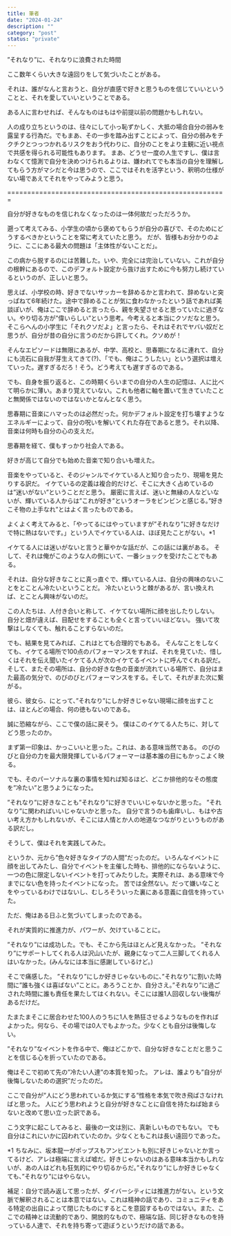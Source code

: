 ```yaml
---
title: 筆者
date: "2024-01-24"
description: ""
category: "post"
status: "private"
---
```


”それなり”に、それなりに浪費された時間

ここ数年くらい大きな遠回りをして気づいたことがある。

それは、誰がなんと言おうと、自分が直感で好きと思うものを信じていいということと、それを愛していいということである。

ある人に言わせれば、そんなものはもはや前提以前の問題かもしれない。

人の成り立ちというのは、往々にして小っ恥ずかしく、大抵の場合自分の弱みを露呈する行為だ。でもまあ、その一歩を踏み出すことによって、自分の弱みをチクチクとつっつかれるリスクをおう代わりに、自分のことをより主観に近い視点で共感を得られる可能性もあります。
まあ、どうせ一度の人生ですし、僕は言わなくて憶測で自分を決めつけられるよりは、嫌われてでも本当の自分を理解してもらう方がマシだと今は思うので、ここではそれを活字という、釈明の仕様がない場であえてそれをやってみようと思う。

=======================================================

自分が好きなものを信じれなくなったのは一体何故だっただろうか。

遡って考えてみる、小学生の頃から褒めてもらうが自分の喜びで、そのためにどうするべきかということを常に考えていたと思う。
だが、皆様もお分かりのように、ここにある最大の問題は「主体性がないことだ」。

この病から脱するのには苦難した。いや、完全には完治していない。これが自分の根幹にあるので、このデフォルト設定から抜け出すために今も努力し続けているというのが、正しいと思う。

思えば、小学校の時、好きでないサッカーを辞めるかと言われて、辞めないと突っぱねて6年続けた。途中で辞めることが気に食わなかったという話であれば美談ぽいが、俺はここで辞めると言ったら、親を失望させると思っていたに過ぎない。やり切る方が”偉いらしい”という思考。今考えると本当にクソだなと思う。そこらへんの小学生に「それクソだよ」と言ったら、それはそれでヤバい奴だと思うが、自分が昔の自分に言うのだから許してくれ。クソめが！

そんなエピソードは無限にあるが、中学、高校と、思春期になるに連れて、自分にも流石に自我が芽生えてきて(?)、「でも、俺はこうしたい」という選択は増えていった。遅すぎるだろ！そう。どう考えても遅すぎるのである。

でも、自身を振り返ると、この時期くらいまでの自分の人生の記憶は、人に比べて明らかに薄い。あまり覚えていない。これも他者に軸を置いて生きていたことと無関係ではないのではないかとなんとなく思う。

思春期に音楽にハマったのは必然だった。何かデフォルト設定を打ち壊すようなエネルギーによって、自分の呪いを解いてくれた存在であると思う。それ以降、音楽は何時も自分の心の支えだ。

思春期を経て、僕もすっかり社会人である。

好きが高じて自分でも始めた音楽で知り合いも増えた。

音楽をやっていると、そのジャンルでイケている人と知り合ったり、現場を見たりする訳だ。
イケているの定義は複合的だけど、そこに大きく占めているのは”迷いがない”ということだと思う。
厳密に言えば、迷いと無縁の人などいないが、輝いている人からは”これが好き”というオーラをビンビンと感じる。”好きこそ物の上手なれ”とはよく言ったものである。

よくよく考えてみると、「やってるにはやっていますが”それなり”に好きなだけで特に熱はないです。」という人でイケている人は、ほぼ見たことがない。*1

イケてる人には迷いがないと言うと華やかな話だが、この話には裏がある。
そして、それは俺がこのような人の側にいて、一番ショックを受けたことでもある。

それは、自分な好きなことに真っ直ぐで、輝いている人は、自分の興味のないことをとことん冷たいということだ。
冷たいというと棘があるが、言い換えれば、とことん興味がないのだ。

この人たちは、人付き合いと称して、イケてない場所に顔を出したりしない。
自分と畑が違えば、目配せをすることも全くと言っていいほどない。
強いて攻撃はしなくても、触れることすらないのだ。

でも、結果を見てみれば、これはとても合理的でもある。
そんなことをしなくても、イケてる場所で100点のパフォーマンスをすれば、それを見ていた、惜しくはそれを伝え聞いたイケてる人が次のイケてるイベントに呼んでくれる訳だ。
そして、またその場所は、自分の好きな色の音楽が流れている場所で、自分はまた最高の気分で、のびのびとパフォーマンスをする。そして、それがまた次に繋がる。

彼ら、彼女ら、にとって、”それなり”にしか好きじゃない現場に顔を出すことは、ほとんどの場合、何の徳もないのである。

誠に恐縮ながら、ここで僕の話に戻そう。
僕はこのイケてる人たちに、対してどう思ったのか。

まず第一印象は、かっこいいと思った。これは、ある意味当然である。
のびのびと自分の力を最大限発揮しているパフォーマーは基本誰の目にもかっこよく映る。

でも、そのパーソナルな裏の事情を知れば知るほど、どこか排他的なその態度を”冷たい”と思うようになった。

”それなり”に好きなことも”それなり”に好きでいいじゃないかと思った。
”それなり”に関わればいいじゃないかと思った。
自分で言うのも歯痒いし、もはや古い考え方かもしれないが、そこには人情とか人の地道なつながりというものがある訳だし。

そうして、僕はそれを実践してみた。

というか、元から”色々好きなタイプの人間”だったのだ。
いろんなイベントに顔を出してみたし、自分でイベントを主催した時も、排他的にならないように、一つの色に限定しないイベントを打ってみたりした。実際それは、ある意味で今までにない色を持ったイベントになった。
苦では全然ない。だって嫌いなことをやっているわけではないし、むしろそういった裏にある意義に自信を持っていた。

ただ、俺はある日ふと気づいてしまったのである。

それが実質的に推進力が、パワーが、欠けていることに。

”それなり”には成功した。でも、そこから先はほとんど見えなかった。
”それなり”にサポートしてくれる人は沢山いたが、親身になって二人三脚してくれる人はいなかった。(みんなには本当に感謝しているけど。)

そこで痛感した。
”それなり”にしか好きじゃないものに、”それなり”に割いた時間に”誰も強くは喜ばない”ことに。あろうことか、自分さえ。”それなり”に過ごされた時間に誰も責任を果たしてはくれない。そこには誰1人回収しない後悔があるだけだ。

たまたまそこに居合わせた100人のうちに1人を熱狂させるようなものを作ればよかった。何なら、その場では0人でもよかった。少なくとも自分は後悔しない。

”それなり”なイベントを作る中で、俺はどこかで、自分な好きなことだと思うことを信じる心を折っていたのである。

俺はそこで初めて先の”冷たい人達”の本質を知った。
アレは、誰よりも”自分が後悔しないための選択”だったのだ。

ここで自分が”人にどう思われているか気にする”性格を本気で吹き飛ばさなければと思った。
人にどう思われようと自分が好きなことに自信を持たねば始まらないと改めて思い立った訳である。

こう文字に起こしてみると、最後の一文は別に、真新しいものでもない。
でも自分はこれにいかに囚われていたのか。少なくともこれは長い遠回りであった。

*1 ちなみに、坂本龍一がポップスもアンビエントも別に好きじゃないとか言ってるけど、アレは極端に言えば嘘だ。好きじゃないのはある意味本当かもしれないが、あの人はどれも狂気的にやり切るからだ。”それなり”にしか好きじゃなくても、”それなり”にはやらない。

補足：自分で読み返して思ったが、ダイバーシティには推進力がない。という文脈で解釈されることは本意ではない。これは精神の話であり、コミュニティをある特定の出自によって閉じたものにするとこを意図するものではない。また、ここでの精神とは流動的であり、開放的なもので、極端な話、同じ好きなものを持っている人達で、それを持ち寄って遊ぼうというだけの話である。
